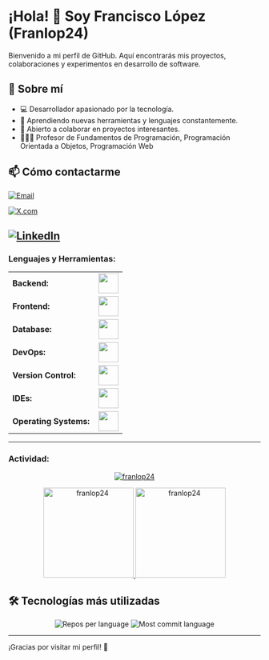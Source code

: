# ¡Hola! 👋 Soy Francisco López (Franlop24)

Bienvenido a mi perfil de GitHub. Aquí encontrarás mis proyectos, colaboraciones y experimentos en desarrollo de software.

## 🚀 Sobre mí

- 💻 Desarrollador apasionado por la tecnología.
- 🌱 Aprendiendo nuevas herramientas y lenguajes constantemente.
- 🤝 Abierto a colaborar en proyectos interesantes.
- 👨🏻‍💻 Profesor de Fundamentos de Programación, Programación Orientada a Objetos, Programación Web

## 📫 Cómo contactarme

[![Email](https://img.shields.io/badge/Email-franlopbri@gmail.com-red?style=flat-square&logo=gmail)](mailto:franlopbri@gmail.com)

[![X.com](https://img.shields.io/badge/X.com-@franlop84-1DA1F2?style=flat-square&logo=x&logoColor=white)](https://x.com/franlop84)

[![LinkedIn](https://img.shields.io/badge/LinkedIn-franlop24-0077B5?style=flat-square&logo=linkedin&logoColor=white)](https://www.linkedin.com/in/franlop24/)
------
<h3 align="left">Lenguajes y Herramientas:</h3>
<table>
    <tr>
        <td style="font-weight: bold; padding-right: 10px; vertical-align: center; border: none;">Backend:</td>
        <td><img height="40" src="https://skillicons.dev/icons?i=python,php,java,cs,django,flask,laravel,nodejs,fastapi"/></td>
    </tr>
    <tr>
        <td style="font-weight: bold; padding-right: 10px; vertical-align: center;">Frontend:</td>
        <td><img height="40" src="https://skillicons.dev/icons?i=js,ts,vue,react,angular,html,css,tailwindcss,bootstrap"/></td>
    </tr>
    <tr>
        <td style="font-weight: bold; padding-right: 10px; vertical-align: center; border: none;">Database:</td>
        <td><img height="40" src="https://skillicons.dev/icons?i=mysql,postgresql,firebase,sqlite"/></td>
    </tr>
    <tr>
        <td style="font-weight: bold; padding-right: 10px; vertical-align: center; border: none;">DevOps:</td>
        <td><img height="40" src="https://skillicons.dev/icons?i=docker,aws,gcp,githubactions"/></td>
    </tr>
    <tr>
        <td style="font-weight: bold; padding-right: 10px; vertical-align: center; border: none;">Version Control:</td>
        <td><img height="40" src="https://skillicons.dev/icons?i=git,github"/></td>
    </tr>
    <tr>
        <td style="font-weight: bold; padding-right: 10px; vertical-align: center; border: none;">IDEs:</td>
        <td><img height="40" src="https://skillicons.dev/icons?i=vscode,idea,visualstudio,pycharm,sublime,androidstudio"/></td>
    </tr>
    <tr>
        <td style="font-weight: bold; padding-right: 10px; vertical-align: center; border: none;">Operating Systems:</td>
        <td><img height="40" src="https://skillicons.dev/icons?i=windows,ubuntu,"/></td>
    </tr>
</table>


------
<h3 align="left">Actividad:</h3>

<p align="center">
  <a href="https://github.com/franlop24">
    <img src="https://github-readme-streak-stats.herokuapp.com/?user=franlop24&&theme=radical" alt="franlop24" />
  </a>
</p>

<div align="center">
  <a href="https://github.com/franlop24">
    <img height="180em" src="https://github-readme-stats.vercel.app/api/top-langs?username=franlop24&show_icons=true&locale=en&layout=compact&theme=radical" alt="franlop24"/>
    <img height="180em" src="https://github-readme-stats.vercel.app/api?username=franlop24&show_icons=true&locale=en&layout=compact&theme=radical" alt="franlop24"/>
  </a>
</div>

## 🛠️ Tecnologías más utilizadas

<p align="center">
  <img src="https://github-profile-summary-cards.vercel.app/api/cards/repos-per-language?username=franlop24&theme=radical" alt="Repos per language"/>
  <img src="https://github-profile-summary-cards.vercel.app/api/cards/most-commit-language?username=franlop24&theme=radical" alt="Most commit language"/>
</p>

------


¡Gracias por visitar mi perfil! 🚀